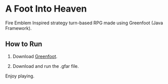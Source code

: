 # A Foot Into Heaven
Fire Emblem Inspired strategy turn-based RPG made using Greenfoot (Java Framework).  

## How to Run
1. Download [Greenfoot](https://www.greenfoot.org/download).

2. Download and run the .gfar file.  

Enjoy playing.
